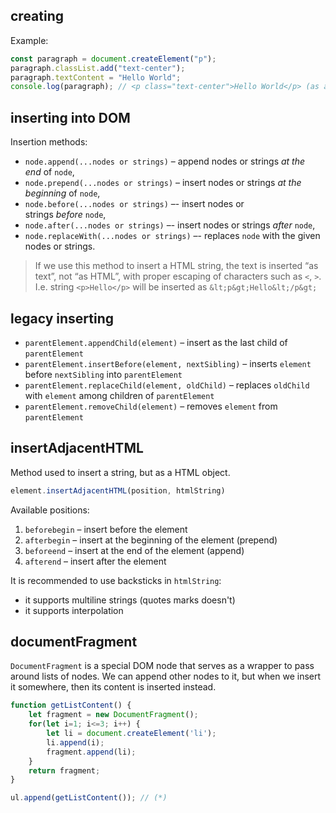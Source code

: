 ## creating
Example:
```javascript
const paragraph = document.createElement("p");
paragraph.classList.add("text-center");
paragraph.textContent = "Hello World";
console.log(paragraph); // <p class="text-center">Hello World</p> (as an element not as a string)
```

## inserting into DOM
Insertion methods:
-   `node.append(...nodes or strings)` – append nodes or strings _at the end_ of `node`,
-   `node.prepend(...nodes or strings)` – insert nodes or strings _at the beginning_ of `node`,
-   `node.before(...nodes or strings)` –- insert nodes or strings _before_ `node`,
-   `node.after(...nodes or strings)` –- insert nodes or strings _after_ `node`,
-   `node.replaceWith(...nodes or strings)` –- replaces `node` with the given nodes or strings.

> If we use this method to insert a HTML string, the text is inserted “as text”, not “as HTML”, with proper escaping of characters such as `<`, `>`. I.e. string `<p>Hello</p>` will be inserted as `&lt;p&gt;Hello&lt;/p&gt;`

## legacy inserting
- `parentElement.appendChild(element)` – insert as the last child of `parentElement`
- `parentElement.insertBefore(element, nextSibling)` – inserts `element` before `nextSibling` into `parentElement`
- `parentElement.replaceChild(element, oldChild)` – replaces `oldChild` with `element` among children of `parentElement`
- `parentElement.removeChild(element)` – removes `element` from `parentElement`

## insertAdjacentHTML
Method used to insert a string, but as a HTML object.

```js
element.insertAdjacentHTML(position, htmlString)
```

Available positions:
1. `beforebegin` – insert before the element
2.  `afterbegin` – insert at the beginning of the element (prepend)
3. `beforeend` – insert at the end of the element (append)
4. `afterend` – insert after the element

It is recommended to use backsticks in `htmlString`:
- it supports multiline strings (quotes marks doesn't)
- it supports interpolation

## documentFragment
`DocumentFragment` is a special DOM node that serves as a wrapper to pass around lists of nodes. We can append other nodes to it, but when we insert it somewhere, then its content is inserted instead.

```js
function getListContent() {
	let fragment = new DocumentFragment();
	for(let i=1; i<=3; i++) {
		let li = document.createElement('li');
		li.append(i);
		fragment.append(li);
	}
	return fragment;
}

ul.append(getListContent()); // (*)
```
